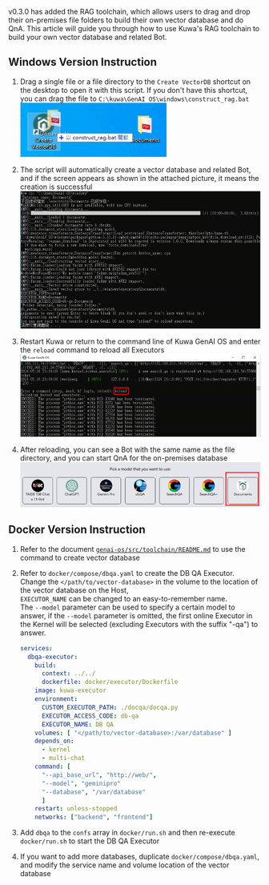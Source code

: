 v0.3.0 has added the RAG toolchain, which allows users to drag and drop their on-premises file folders to build their own vector database and do QnA. This article will guide you through how to use Kuwa's RAG toolchain to build your own vector database and related Bot.


## Windows Version Instruction
1. Drag a single file or a file directory to the `Create VectorDB` shortcut on the desktop to open it with this script. If you don't have this shortcut, you can drag the file to `C:\kuwa\GenAI OS\windows\construct_rag.bat`  
![](./img/2024-05-19-dbqa-creation/drag_and_drop.png)  

<!-- truncate -->

2. The script will automatically create a vector database and related Bot, and if the screen appears as shown in the attached picture, it means the creation is successful  
![](./img/2024-05-19-dbqa-creation/construct_rag.png)  

3. Restart Kuwa or return to the command line of Kuwa GenAI OS and enter the `reload` command to reload all Executors  
![](./img/2024-05-19-dbqa-creation/reload.png)  

4. After reloading, you can see a Bot with the same name as the file directory, and you can start QnA for the on-premises database  
![](./img/2024-05-19-dbqa-creation/result.png)  

## Docker Version Instruction
1. Refer to the document [`genai-os/src/toolchain/README.md`](https://github.com/kuwaai/genai-os/blob/main/src/toolchain/README.md) to use the command to create vector database
2. Refer to `docker/compose/dbqa.yaml` to create the DB QA Executor.  
   Change the `</path/to/vector-database>` in the volume to the location of the vector database on the Host,  
   `EXECUTOR_NAME` can be changed to an easy-to-remember name.  
   The `--model` parameter can be used to specify a certain model to answer, if the `--model` parameter is omitted, the first online Executor in the Kernel will be selected (excluding Executors with the suffix "-qa") to answer.

   ```yaml
   services:
     dbqa-executor:
       build:
         context: ../../
         dockerfile: docker/executor/Dockerfile
       image: kuwa-executor
       environment:
         CUSTOM_EXECUTOR_PATH: ./docqa/docqa.py
         EXECUTOR_ACCESS_CODE: db-qa
         EXECUTOR_NAME: DB QA
       volumes: [ "</path/to/vector-database>:/var/database" ]
       depends_on:
         - kernel
         - multi-chat
       command: [
         "--api_base_url", "http://web/",
         "--model", "geminipro"
         "--database", "/var/database"
         ]
       restart: unless-stopped
       networks: ["backend", "frontend"]
   ```
3. Add `dbqa` to the `confs` array in `docker/run.sh` and then re-execute `docker/run.sh` to start the DB QA Executor
4. If you want to add more databases, duplicate `docker/compose/dbqa.yaml`, and modify the service name and volume location of the vector database